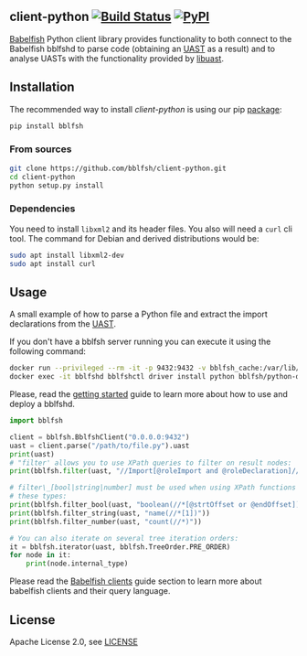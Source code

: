 ## client-python [![Build Status](https://travis-ci.org/bblfsh/client-python.svg?branch=master)](https://travis-ci.org/bblfsh/client-python) [![PyPI](https://img.shields.io/pypi/v/bblfsh.svg)](https://pypi.python.org/pypi/bblfsh)

[Babelfish](https://doc.bblf.sh) Python client library provides functionality to both
connect to the Babelfish bblfshd to parse code
(obtaining an [UAST](https://doc.bblf.sh/uast/specification.html) as a result)
and to analyse UASTs with the functionality provided by [libuast](https://github.com/bblfsh/libuast).

## Installation

The recommended way to install *client-python* is using our pip [package](https://pypi.python.org/pypi/bblfsh):

```sh
pip install bblfsh
```

### From sources

```bash
git clone https://github.com/bblfsh/client-python.git
cd client-python
python setup.py install
```

### Dependencies

You need to install `libxml2` and its header files. You also will need a `curl` cli tool. 
The command for Debian and derived distributions would be:

```bash
sudo apt install libxml2-dev
sudo apt install curl
```

## Usage

A small example of how to parse a Python file and extract the import declarations from the [UAST](https://doc.bblf.sh/uast/specification.html).

If you don't have a bblfsh server running you can execute it using the following command:

```sh
docker run --privileged --rm -it -p 9432:9432 -v bblfsh_cache:/var/lib/bblfshd --name bblfshd bblfsh/bblfshd
docker exec -it bblfshd bblfshctl driver install python bblfsh/python-driver:latest
```

Please, read the [getting started](https://doc.bblf.sh/user/getting-started.html) guide to learn more about how to use and deploy a bblfshd.

```python
import bblfsh

client = bblfsh.BblfshClient("0.0.0.0:9432")
uast = client.parse("/path/to/file.py").uast
print(uast)
# "filter' allows you to use XPath queries to filter on result nodes:
print(bblfsh.filter(uast, "//Import[@roleImport and @roleDeclaration]//alias")

# filter\_[bool|string|number] must be used when using XPath functions returning
# these types:
print(bblfsh.filter_bool(uast, "boolean(//*[@strtOffset or @endOffset])"))
print(bblfsh.filter_string(uast, "name(//*[1])"))
print(bblfsh.filter_number(uast, "count(//*)"))

# You can also iterate on several tree iteration orders:
it = bblfsh.iterator(uast, bblfsh.TreeOrder.PRE_ORDER)
for node in it:
    print(node.internal_type)
```

Please read the [Babelfish clients](https://doc.bblf.sh/user/language-clients.html)
guide section to learn more about babelfish clients and their query language.

## License

Apache License 2.0, see [LICENSE](LICENSE)
